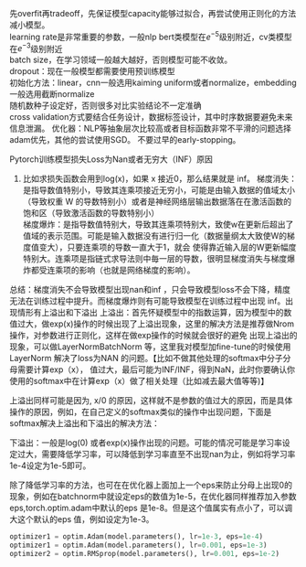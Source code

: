 先overfit再tradeoff，先保证模型capacity能够过拟合，再尝试使用正则化的方法减小模型。  
learning rate是非常重要的参数，一般nlp bert类模型在$e^{-5}$级别附近，cv类模型在$e^{-3}$级别附近   
batch size，在学习领域一般越大越好，否则模型可能不收敛。  
dropout：现在一般模型都需要使用预训练模型  
初始化方法：linear，cnn一般选用kaiming uniform或者normalize，embedding一般选用截断normalize  
随机数种子设定好，否则很多对比实验结论不一定准确  
cross validation方式要结合任务设计，数据标签设计，其中时序数据要避免未来信息泄漏。 
优化器：NLP等抽象层次比较高或者目标函数非常不平滑的问题选择adam优先，其他的尝试使用SGD。 
不要过早的early-stopping。  



Pytorch训练模型损失Loss为Nan或者无穷大（INF）原因
1. 比如求损失函数会用到log(x)，如果 x 接近0，那么结果就是 inf。
梯度消失：是指导数值特别小，导致其连乘项接近无穷小，可能是由输入数据的值域太小（导致权重 W 的导数特别小）或者是神经网络层输出数据落在在激活函数的饱和区（导致激活函数的导数特别小）  
梯度爆炸：是指导数值特别大，导致其连乘项特别大，致使w在更新后超出了值域的表示范围。可能是输入数据没有进行归一化（数据量纲太大致使W的梯度值变大），只要连乘项的导数一直大于1，就会
使得靠近输入层的W更新幅度特别大。连乘项是指链式求导法则中毎一层的导数，很明显梯度消失与梯度爆炸都受连乘项的影响（也就是网络梯度的影响）。

总结：梯度消失不会导致模型出现nan和inf ，只会导致模型loss不会下降，精度无法在训练过程中提升。而梯度爆炸则有可能导致模型在训练过程中出现 inf。出现情形有上溢出和下溢出 
上溢出：首先怀疑模型中的指数运算，因为模型中的数值过大，做exp(x)操作的时候出现了上溢出现象，这里的解决方法是推荐做Nrom 操作，对参数进行正则化，这样在做exp操作的时候就会很好的避免
出现上溢出的现象，可以做LayerNormBatchNorm 等，这里我对模型加fine-tune的时候使用LayerNorm 解决了loss为NAN 的问题。【比如不做其他处理的softmax中分子分母需要计算exp（x），
值过大，最后可能为INF/INF，得到NaN，此时你要确认你使用的softmax中在计算exp（x）做了相关处理（比如减去最大值等等)】

上溢出同样可能是因为, x/0 的原因，这样就不是参数的值过大的原因，而是具体操作的原因，例如，在自己定义的softmax类似的操作中出现问题，下面是softmax解决上溢出和下溢出的解决方法：

下溢出：一般是log⁡(0) 或者exp(x)操作出现的问题。可能的情况可能是学习率设定过大，需要降低学习率，可以降低到学习率直至不出现nan为止，例如将学习率1e-4设定为1e-5即可。

除了降低学习率的方法，也可在在优化器上面加上一个eps来防止分母上出现0的现象，例如在batchnorm中就设定eps的数值为1e-5，在优化器同样推荐加入参数eps,torch.optim.adam中默认的eps
是1e-8。但是这个值属实有点小了，可以调大这个默认的eps 值，例如设定为1e-3。  

```python
optimizer1 = optim.Adam(model.parameters(), lr=1e-3, eps=1e-4)
optimizer1 = optim.Adam(model.parameters(), lr=0.001, eps=1e-3)
optimizer2 = optim.RMSprop(model.parameters(), lr=0.001, eps=1e-2)
```



